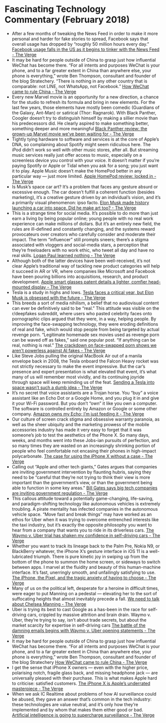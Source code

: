 # Fascinating Technology Commentary (February 2018)

* After a few months of tweaking the News Feed in order to make it more personal and harder for fake stories to spread, Facebook says that overall usage has dropped by “roughly 50 million hours every day.” [Facebook usage falls in the US as it begins to tinker with the News Feed - The Verge](https://www.theverge.com/2018/1/31/16956818/facebook-q4-2017-earnings-50-million-hours-reduced-usage)
* It may be hard for people outside of China to grasp just how influential WeChat has become there. “For all intents and purposes WeChat is your phone, and to a far greater extent in China than anywhere else, your phone is everything,” wrote Ben Thompson, consultant and founder of the blog Stratechery. “There is nothing in any other country that is comparable: not LINE, not WhatsApp, not Facebook.” [How WeChat came to rule China - The Verge](https://www.theverge.com/2018/2/1/16721230/wechat-china-app-mini-programs-messaging-electronic-id-system)
* Every new Marvel movie is an opportunity for a new direction, a chance for the studio to refresh its formula and bring in new elements. For the last few years, those elements have mostly been comedic (Guardians of the Galaxy, Ant-Man) or satirical (Thor: Ragnarok). With Black Panther, Coogler doesn’t try to distinguish himself by making a sillier movie than his predecessors did. He clearly aspired to make something better, something deeper and more meaningful [Black Panther review: the grown-up Marvel movie we’ve been waiting for - The Verge](https://www.theverge.com/2018/2/6/16977756/black-panther-movie-review-ryan-coogler-marvel-cinematic-universe-chadwick-boseman-michael-b-jordan)
* Tightly tying hardware to software and services is at the core of Apple’s DNA, so complaining about Spotify might seem ridiculous here. The iPod didn’t work so well with other music stores, after all. But streaming music services really just offer access to music, especially on a screenless device you control with your voice. It doesn’t matter if you’re paying Spotify or Apple or Tidal when you ask for a song; you just want it to play. Apple Music doesn’t make the HomePod better in any particular way — just more limited. [Apple HomePod review: locked in - The Verge](https://www.theverge.com/2018/2/6/16976906/apple-homepod-review-smart-speaker)
* Is Musk’s space car art? It’s a problem that faces any gesture absurd or excessive enough. The car doesn’t fulfill a coherent function (besides marketing), it’s a creative gesture driven by an individual’s vision, and it’s a primarily visual phenomenon: ipso facto. [Elon Musk made history launching a car into space. Did he make art too? - The Verge](https://www.theverge.com/2018/2/10/16997124/elon-musk-spacex-tesla-art-starman-advertising)
* This is a strange time for social media. It’s possible to do more than just earn a living by being popular online; young people with no real work experience can make millions of dollars. But it’s an entirely new field, the rules are ill-defined and constantly changing, and the systems reward provocateurs over creators who carefully consider and moderate their impact. The term “influencer” still prompts sneers; there’s a stigma associated with vloggers and social-media stars, a perception that they’re freeloaders with no work ethic, who tweet all day and have no real skills. [Logan Paul learned nothing - The Verge](https://www.theverge.com/2018/2/9/16986014/logan-paul-youtube)
* Although both of the latter devices have been well-received, it’s not clear Apple’s traditional way of tackling new product categories will help it succeed in AR or VR, where companies like Microsoft and Facebook have been pouring billions into acquisitions, research, and product development. [Apple smart glasses patent details a lighter, comfier head-mounted display - The Verge](https://www.theverge.com/2018/2/9/16996778/apple-smart-glasses-ar-patent-design)
* Tesla is a study in highs and lows. [Tesla faces a critical year, but Elon Musk is obsessed with the future - The Verge](https://www.theverge.com/2018/2/8/16990730/tesla-earnings-2017-elon-musk)
* This breeds a sort of media nihilism, a belief that no audiovisual content can ever be definitively said to be “real.” This attitude was visible on the r/deepfakes subreddit, where users who pasted celebrity faces onto pornographic clips argued that they were, in a way, helping people. By improving the face-swapping technology, they were eroding definitions of real and fake, which would stop people from being targeted by actual revenge porn. “Legitimate homemade sex movies used as revenge porn can be waved off as fakes,” said one popular post. “If anything can be real, nothing is real.” [The crackdown on face-swapped porn shows we aren’t powerless against AI fakes - The Verge](https://www.theverge.com/2018/2/8/16990076/ai-fakes-deepfakes-video-media)
* Like Steve Jobs pulling the original MacBook Air out of a manila envelope back in 2008, the Tesla onboard the Falcon Heavy rocket was not strictly necessary to make the event impressive. But the car’s presence and expert presentation is what elevated that event, it’s what many of us will remember most vividly, and its continuing joyride through space will keep reminding us of the feat. [Sending a Tesla into space wasn’t such a dumb idea - The Verge](https://www.theverge.com/tldr/2018/2/7/16984284/tesla-space-falcon-heavy-launch-elon-musk)
* It’s no secret that voice assistants are a Trojan horse. You “buy” a voice assistant like an Echo Dot or a Google Home, and you plug it in and give it your Wi-Fi password. But you don’t “own” it like you own a computer. The software is controlled entirely by Amazon or Google or some other company. [Amazon owns my Echo; I’m just feeding it - The Verge](https://www.theverge.com/2018/2/17/17020962/amazon-echo-alexa-trojan-horse-sad-dreams)
* Our culture of screen crack stigma and obsessive warranty paranoia, as well as the sheer ubiquity and the marketing prowess of the mobile accessories industry has made it very easy to forget that it was someone’s job to test the aesthetics of the Phone X. So many days, weeks, and months went into these Jobs-ian pursuits of perfection, and so many times they are wasted on an increasingly shrinking portion of people who feel comfortable not encasing their phones in high-impact polycarbonate. [The case for using the iPhone X without a case - The Verge](https://www.theverge.com/circuitbreaker/2018/2/18/17021710/apple-iphone-x-smartphone-case-design-dangers-caseless)
* Calling out “Apple and other tech giants,” Gates argues that companies are inviting government intervention by flaunting hubris, saying they need to be “careful that they’re not trying to think their view is more important than the government’s view, or than the government being able to function in some key areas.” [Bill Gates says big tech companies are inviting government regulation - The Verge](https://www.theverge.com/2018/2/13/17009146/bill-gates-big-tech-companies-apple-inviting-government-regulation)
* This callous attitude toward a potentially game-changing, life-saving, and paradigm-shifting technology like autonomous vehicles is extremely troubling. A pirate mentality has infected companies in the autonomous vehicle space. “Move fast and break things” may have worked as an ethos for Uber when it was trying to overcome entrenched interests like the taxi industry, but it’s exactly the opposite philosophy you want to hear from a company that wants you to ride in its driverless cars. [The Waymo v. Uber trial has shaken my confidence in self-driving cars - The Verge](https://www.theverge.com/2018/2/13/16996864/waymo-vs-uber-trial-settlement-self-driving-car-confidence)
* Whether you want to track its lineage back to the Palm Pre, Nokia N9, or BlackBerry whatever, the iPhone X’s gesture interface in iOS 11 is a well-lubricated triumph. There is pure kinetic joy in swiping up from the bottom of the phone to summon the home screen, or sideways to switch between apps. I marvel at the fluidity and beauty of this human-machine interface. It’s fast, unerringly smooth, and unfailingly satisfying to use. [The iPhone, the Pixel, and the tragic anxiety of having to choose - The Verge](https://www.theverge.com/2018/2/20/17029324/iphone-x-pixel-2-xl-apple-google-choice-anxiety)
* Many of us on the political left, desperate for a heroine in difficult times, were eager to put Manning on a pedestal — elevating her to the sort of suffocating heights that almost inevitably precede a fall.  [We need to talk about Chelsea Manning - The Verge](https://www.theverge.com/2018/2/7/16976180/chelsea-manning-alt-right)
* Uber is trying its best to cast Google as a has-been in the race for self-driving cars, crippled by massive attrition and brain drain. Waymo v. Uber, they’re trying to say, isn’t about trade secrets, but about the market scarcity for expertise in self-driving cars [The battle of the damning emails begins with Waymo v. Uber opening statements - The Verge](https://www.theverge.com/2018/2/5/16975878/waymo-v-uber-trial-opening-statements-travis-kalanick-emails)
* It may be hard for people outside of China to grasp just how influential WeChat has become there. “For all intents and purposes WeChat is your phone, and to a far greater extent in China than anywhere else, your phone is everything,” wrote Ben Thompson, consultant and founder of the blog Stratechery [How WeChat came to rule China - The Verge](https://www.theverge.com/2018/2/1/16721230/wechat-china-app-mini-programs-messaging-electronic-id-system)
* I get the sense that iPhone X owners — even with the higher price, polarising notch, fragile glass back, and missing headphone jack — are universally pleased with their purchase. This is what makes Apple hard to criticise: satisfied customers. [The iPhone X is Apple’s underrated masterpiece - The Verge](https://www.theverge.com/2018/2/1/16957594/iphone-x-apple-quarterly-report-review)
* When we ask IC Realtime about problems of how AI surveillance could be abused, they gave an answer that’s common in the tech industry: these technologies are value neutral, and it’s only how they’re implemented and by whom that makes them either good or bad.  [Artificial intelligence is going to supercharge surveillance - The Verge](https://www.theverge.com/2018/1/23/16907238/artificial-intelligence-surveillance-cameras-security)